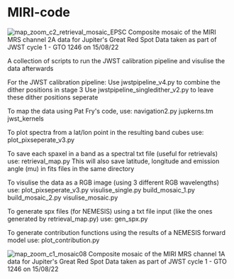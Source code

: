 # MIRI-code

![map_zoom_c2_retrieval_mosaic_EPSC](https://user-images.githubusercontent.com/93939955/199546122-ad248436-b5b6-4249-bf34-2bec04f699e8.png)
Composite mosaic of the MIRI MRS channel 2A data for Jupiter's Great Red Spot
Data taken as part of JWST cycle 1 - GTO 1246 on 15/08/22


A collection of scripts to run the JWST calibration pipeline and visulise the data afterwards


For the JWST calibration pipeline:
  Use jwstpipeline_v4.py to combine the dither positions in stage 3
  Use jwstpipeline_singledither_v2.py to leave these dither positions seperate


To map the data using Pat Fry's code, use:
  navigation2.py
  jupkerns.tm
  jwst_kernels


To plot spectra from a lat/lon point in the resulting band cubes use:
  plot_pixseperate_v3.py


To save each spaxel in a band as a spectral txt file (useful for retrievals) use:
  retrieval_map.py
This will also save latitude, longitude and emission angle (mu) in fits files in the same directory


To visulise the data as a RGB image (using 3 different RGB wavelengths) use:
  plot_pixseperate_v3.py
  visulise_single.py
  build_mosaic_1.py
  build_mosaic_2.py
  visulise_mosaic.py


To generate spx files (for NEMESIS) using a txt file input (like the ones generated by retrieval_map.py) use:
  gen_spx.py


To generate contribution functions using the results of a NEMESIS forward model use:
  plot_contribution.py


![map_zoom_c1_mosaic08](https://user-images.githubusercontent.com/93939955/199546409-93baee96-3da8-49c4-b30d-ec1f49ef909a.png)
Composite mosaic of the MIRI MRS channel 1A data for Jupiter's Great Red Spot
Data taken as part of JWST cycle 1 - GTO 1246 on 15/08/22
